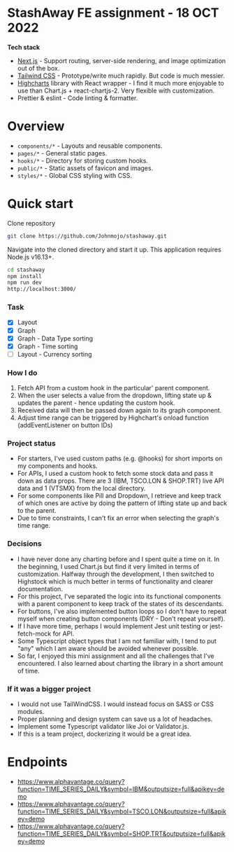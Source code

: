# StashAway FE assignment - 18 OCT 2022

**Tech stack**

- [Next.js](https://nextjs.org/) - Support routing, server-side rendering, and image optimization out of the box.
- [Tailwind CSS](https://tailwindcss.com/) - Prototype/write much rapidly. But code is much messier.
- [Highcharts](https://www.highcharts.com/) library with React wrapper - I find it much more enjoyable to use than Chart.js + react-chartjs-2. Very flexible with customization.
- Prettier & eslint - Code linting & formatter.

# Overview

- `components/*` - Layouts and reusable components.
- `pages/*` - General static pages.
- `hooks/*` - Directory for storing custom hooks.
- `public/*` - Static assets of favicon and images.
- `styles/*` - Global CSS styling with CSS.

# Quick start

Clone repository

```sh
git clone https://github.com/Johnmojo/stashaway.git
```

Navigate into the cloned directory and start it up. This application requires Node.js v16.13+.

```sh
cd stashaway
npm install
npm run dev
http://localhost:3000/
```

### Task

- [x] Layout
- [x] Graph
- [x] Graph - Data Type sorting
- [x] Graph - Time sorting
- [ ] Layout - Currency sorting

### How I do

1. Fetch API from a custom hook in the particular' parent component.
2. When the user selects a value from the dropdown, lifting state up & updates the parent - hence updating the custom hook.
3. Received data will then be passed down again to its graph component.
4. Adjust time range can be triggered by Highchart's onload function (addEventListener on button IDs)

### Project status

- For starters, I've used custom paths (e.g. @hooks) for short imports on my components and hooks.
- For APIs, I used a custom hook to fetch some stock data and pass it down as data props. There are 3 (IBM, TSCO.LON & SHOP.TRT) live API data and 1 (VTSMX) from the local directory.
- For some components like Pill and Dropdown, I retrieve and keep track of which ones are active by doing the pattern of lifting state up and back to the parent.
- Due to time constraints, I can't fix an error when selecting the graph's time range.

### Decisions

- I have never done any charting before and I spent quite a time on it. In the beginning, I used Chart.js but find it very limited in terms of customization. Halfway through the development, I then switched to Highstock which is much better in terms of functionality and clearer documentation.
- For this project, I've separated the logic into its functional components with a parent component to keep track of the states of its descendants.
- For buttons, I've also implemented button loops so I don't have to repeat myself when creating button components (DRY - Don't repeat yourself).
- If I have more time, perhaps I would implement Jest unit testing or jest-fetch-mock for API.
- Some Typescript object types that I am not familiar with, I tend to put "any" which I am aware should be avoided whenever possible.
- So far, I enjoyed this mini assignment and all the challenges that I've encountered. I also learned about charting the library in a short amount of time.

### If it was a bigger project

- I would not use TailWindCSS. I would instead focus on SASS or CSS modules.
- Proper planning and design system can save us a lot of headaches.
- Implement some Typescript validator like Joi or Validator.js.
- If this is a team project, dockerizing it would be a great idea.

# Endpoints

- https://www.alphavantage.co/query?function=TIME_SERIES_DAILY&symbol=IBM&outputsize=full&apikey=demo
- https://www.alphavantage.co/query?function=TIME_SERIES_DAILY&symbol=TSCO.LON&outputsize=full&apikey=demo
- https://www.alphavantage.co/query?function=TIME_SERIES_DAILY&symbol=SHOP.TRT&outputsize=full&apikey=demo
